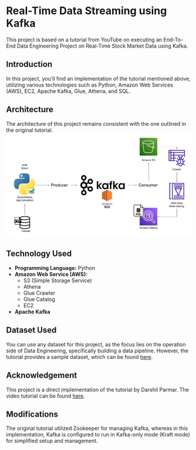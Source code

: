 # Real-Time Data Streaming using Kafka

This project is based on a tutorial from YouTube on executing an End-To-End Data Engineering Project on Real-Time Stock Market Data using Kafka.

## Introduction

In this project, you'll find an implementation of the tutorial mentioned above, utilizing various technologies such as Python, Amazon Web Services (AWS), EC2, Apache Kafka, Glue, Athena, and SQL.

## Architecture

The architecture of this project remains consistent with the one outlined in the original tutorial.
![Project Architecture](Architecture.jpg)
## Technology Used

- **Programming Language:** Python
- **Amazon Web Service (AWS):**
  - S3 (Simple Storage Service)
  - Athena
  - Glue Crawler
  - Glue Catalog
  - EC2
- **Apache Kafka**

## Dataset Used

You can use any dataset for this project, as the focus lies on the operation side of Data Engineering, specifically building a data pipeline. However, the tutorial provides a sample dataset, which can be found [here](https://github.com/darshilparmar/stock-market-kafka-data-engineering-project/blob/main/indexProcessed.csv).

## Acknowledgement

This project is a direct implementation of the tutorial by Darshil Parmar. The video tutorial can be found [here](https://www.youtube.com/embed/KerNf0NANMo).

## Modifications

The original tutorial utilized Zookeeper for managing Kafka, whereas in this implementation, Kafka is configured to run in Kafka-only mode (Kraft mode) for simplified setup and management.
